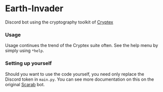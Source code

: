# Earth-Invader
Discord bot using the cryptography toolkit of [Cryptex](https://github.com/AlexKollar/Cryptex)

### Usage
Usage continues the trend of the Cryptex suite often. See the help menu by simply using `*help`.

### Setting up yourself
Should you want to use the code yourself, you need only replace the Discord token in `main.py`. You can see more documentation on this on the original [Scarab](https://github.com/Soulsender/Scarab) bot.
